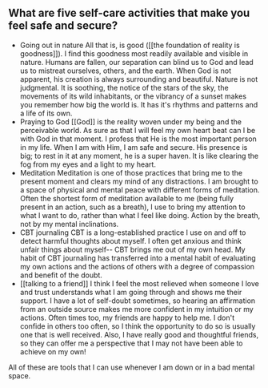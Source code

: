## What are five self-care activities that make you feel safe and secure?

- Going out in nature
	All that is, is good ([[the foundation of reality is goodness]]). I find this goodness most readily available and visible in nature. Humans are fallen, our separation can blind us to God and lead us to mistreat ourselves, others, and the earth. When God is not apparent, his creation is always surrounding and beautiful. Nature is not judgmental. It is soothing, the notice of the stars of the sky, the movements of its wild inhabitants, or the vibrancy of a sunset makes you remember how big the world is. It has it's rhythms and patterns and a life of its own.   
- Praying to God
	[[God]] is the reality woven under my being and the perceivable world. As sure as that I will feel my own heart beat can I be with God in that moment. I profess that He is the most important person in my life. When I am with Him, I am safe and secure. His presence is big; to rest in it at any moment, he is a super haven. It is like clearing the fog from my eyes and a light to my heart. 
- Meditation
	Meditation is one of those practices that bring me to the present moment and clears my mind of any distractions. I am brought to a space of physical and mental peace with different forms of meditation. Often the shortest form of meditation available to me (being fully present in an action, such as a breath), I use to bring my attention to what I want to do, rather than what I feel like doing. Action by the breath, not by my mental inclinations.
- CBT journaling
	CBT is a long-established practice I use on and off to detect harmful thoughts about myself. I often get anxious and think unfair things about myself-- CBT brings me out of my own head. My habit of CBT journaling has transferred into a mental habit of evaluating my own actions and the actions of others with a degree of compassion and benefit of the doubt. 
- [[talking to a friend]]
	I think I feel the most relieved when someone I love and trust understands what I am going through and shows me their support. I have a lot of self-doubt sometimes, so hearing an affirmation from an outside source makes me more confident in my intuition or my actions. Often times too, my friends are happy to help me. I don't confide in others too often, so I think the opportunity to do so is usually one that is well received. Also, I have really good and thoughtful friends, so they can offer me a perspective that I may not have been able to achieve on my own! 

All of these are tools that I can use whenever I am down or in a bad mental space. 